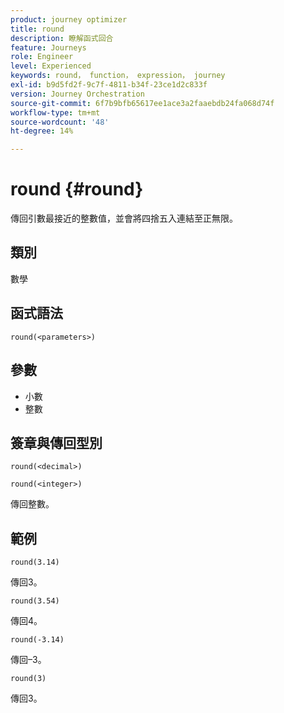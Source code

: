 ```yaml
---
product: journey optimizer
title: round
description: 瞭解函式回合
feature: Journeys
role: Engineer
level: Experienced
keywords: round， function， expression， journey
exl-id: b9d5fd2f-9c7f-4811-b34f-23ce1d2c833f
version: Journey Orchestration
source-git-commit: 6f7b9bfb65617ee1ace3a2faaebdb24fa068d74f
workflow-type: tm+mt
source-wordcount: '48'
ht-degree: 14%

---
```


# round {#round}

傳回引數最接近的整數值，並會將四捨五入連結至正無限。

## 類別

數學

## 函式語法

`round(<parameters>)`

## 參數

* 小數
* 整數

## 簽章與傳回型別

`round(<decimal>)`

`round(<integer>)`

傳回整數。

## 範例

`round(3.14)`

傳回3。

`round(3.54)`

傳回4。

`round(-3.14)`

傳回–3。

`round(3)`

傳回3。
